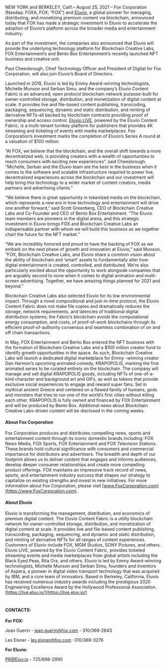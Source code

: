 NEW YORK and BERKELEY, Calif.– August 25, 2021 – Fox Corporation (Nasdaq: FOXA, FOX; “FOX”) and [Eluvio](https://live.eluv.io/blockchain), a global pioneer for managing, distributing, and monetizing premium content via blockchain, announced today that FOX has made a strategic investment in Eluvio to accelerate the adoption of Eluvio’s platform across the broader media and entertainment industry.

As part of the investment, the companies also announced that Eluvio will provide the underlying technology platform for Blockchain Creative Labs, FOX Entertainment’s and Bento Box Entertainment’s recently launched NFT business and creative unit. 

Paul Cheesbrough, Chief Technology Officer and President of Digital for Fox Corporation, will also join Eluvio’s Board of Directors. 

Launched in 2019, Eluvio is led by Emmy Award-winning technologists, Michelle Munson and Serban Simu, and the company’s Eluvio Content Fabric is an advanced, open protocol blockchain network purpose-built for owner-controlled storage, distribution, and monetization of digital content at scale. It provides live and file-based content publishing, transcoding, packaging, sequencing, dynamic and static distribution, and minting of derivative NFTs–all backed by blockchain contracts providing proof of ownership and access control. [Eluvio LIVE](https://live.eluv.io), powered by the Eluvio Content Fabric, is a multi-tenant turnkey platform for publishers that provides 4K streaming and ticketing of events with media marketplaces.  Fox Corporation’s investment marks the completion of Eluvio’s Series A round at a valuation of $100 million.

“At FOX, we believe that the blockchain, and the overall shift towards a more decentralized web, is providing creators with a wealth of opportunities to reach consumers with exciting new experiences”.  said Cheesbrough. “Michelle, Serban and the Eluvio team are the best in the business when it comes to the software and scalable infrastructure required to power live, decentralized experiences across the blockchain and our investment will help bring this technology to a wider market of content creators, media partners and advertising clients.”

“We believe there is great opportunity in tokenized media on the blockchain, which represents a new era in how technology and entertainment will drive one another forward,” said Scott Greenberg, CEO of Blockchain Creative Labs and Co-Founder and CEO of Bento Box Entertainment.  “The Eluvio team members are pioneers in the digital arena, and this strategic investment in Eluvio brings FOX and Blockchain Creative Labs an indispensable partner with whom we will build this business as we together chart the future for the NFT market.”

“We are incredibly honored and proud to have the backing of FOX as we embark on the next phase of growth and innovation at Eluvio,” said Munson. “FOX, Blockchain Creative Labs, and Eluvio share a common vision about the ability of blockchain and ‘smart’ assets to fundamentally alter how digital entertainment is created, controlled, and distributed. We’re also particularly excited about the opportunity to work alongside companies that are arguably second to none when it comes to digital animation and multi-screen advertising. Together, we have amazing things planned for 2021 and beyond.”

Blockchain Creative Labs also selected Eluvio for its low environmental impact.  Through a novel compositional and just-in-time protocol, the Eluvio Content Fabric does not make file copies and dramatically reduces the storage, network requirements, and latencies of traditional digital distribution systems; the Fabric’s blockchain avoids the computational energy consumption, and costs, of proof-of-work blockchains through its efficient proof-of-authority consensus and seamless combination of on and off chain transactions.

In May, FOX Entertainment and Bento Box entered the NFT business with the formation of Blockchain Creative Labs and a $100 million creator fund to identify growth opportunities in the space.  As such, Blockchain Creative Labs will launch a dedicated digital marketplace for Emmy -winning creator Dan Harmon’s upcoming animated comedy, KRAPOPOLIS, marking the first animated series to be curated entirely on the blockchain. The company will manage and sell digital KRAPOPOLIS goods, including NFTs of one-of-a-kind character and background art and GIFs, as well as tokens that provide exclusive social experiences to engage and reward super fans.  Set in mythical ancient Greece and centered on a flawed family of humans, gods and monsters that tries to run one of the world’s first cities without killing each other, KRAPOPOLIS is fully owned and financed by FOX Entertainment and will be produced by Bento Box. Additional news about Blockchain Creative Labs-driven content will be disclosed in the coming weeks.

#### About Fox Corporation

Fox Corporation produces and distributes compelling news, sports and entertainment content through its iconic domestic brands including: FOX News Media, FOX Sports, FOX Entertainment and FOX Television Stations. These brands hold cultural significance with consumers and commercial importance for distributors and advertisers. The breadth and depth of our footprint allows us to deliver content that engages and informs audiences, develop deeper consumer relationships and create more compelling product offerings. FOX maintains an impressive track record of news, sports, and entertainment industry success that shapes our strategy to capitalize on existing strengths and invest in new initiatives. For more information about Fox Corporation, please visit [www.FoxCorporation.com](https://www.FoxCorporation.com).

#### About Eluvio

Eluvio is transforming the management, distribution, and economics of premium digital content. The Eluvio Content Fabric is a utility blockchain network for owner-controlled storage, distribution, and monetization of digital content at scale. It provides live and file-based content publishing, transcoding, packaging, sequencing, and dynamic and static distribution, and minting of derivative NFTs for all ranges of content experiences. Customers of Eluvio include FOX, MGM Studios, SONY Pictures, and others. Eluvio LIVE, powered by the Eluvio Content Fabric, provides ticketed streaming events and media marketplaces from global artists including the Black Eyed Peas, Rita Ora, and others. Eluvio is led by Emmy Award-winning technologists, Michelle Munson and Serban Simu, founders and inventors of Aspera, a pioneer in digital video transport technology that was acquired by IBM, and a core team of innovators. Based in Berkeley, California, Eluvio has received numerous industry awards including the prestigious 2020 Engineering Excellence Award by the Hollywood Professional Association. [https://live.eluv.io/](https://live.eluv.io/)
 

#



#### CONTACTS:

**For FOX:**

Jean Guerin - [jean.guerin@fox.com](mailto:jean.guerin@fox.com) - 310/369-2843

Les Eisner - [les.eisner@fox.com](mailto:les.eisner@fox.com) -310/369-3276

 
**For Eluvio:**

[PR@Eluv.io](mailto:PR@Eluv.io) - 725/696-2990
